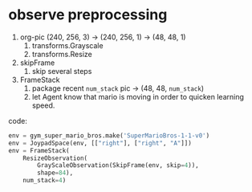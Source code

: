 # observe preprocessing

1. org-pic (240, 256, 3) -> (240, 256, 1) -> (48, 48, 1)
   1. transforms.Grayscale
   2. transforms.Resize
2. skipFrame
   1. skip several steps
3. FrameStack
   1. package recent `num_stack` pic -> (48, 48, `num_stack`)
   2. let Agent know that mario is moving in order to quicken learning speed. 

code:
```python
env = gym_super_mario_bros.make('SuperMarioBros-1-1-v0')
env = JoypadSpace(env, [["right"], ["right", "A"]])
env = FrameStack(
    ResizeObservation(
        GrayScaleObservation(SkipFrame(env, skip=4)), 
        shape=84), 
    num_stack=4)

```

# 
